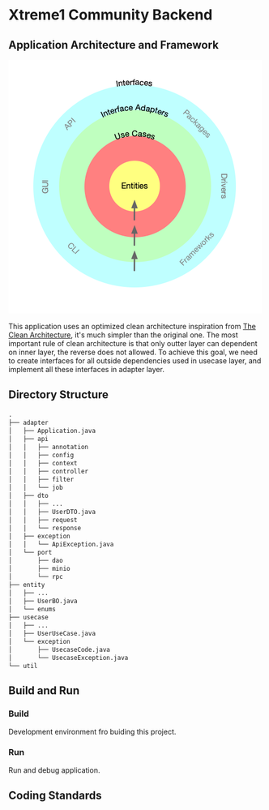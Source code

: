 # Xtreme1 Community Backend

## Application Architecture and Framework

![Clean Architecture Optimized](/docs/images/clean-architecture-opt.png?raw=true)

This application uses an optimized clean architecture inspiration from [The Clean Architecture](https://blog.cleancoder.com/uncle-bob/2012/08/13/the-clean-architecture.html), it's much simpler than the original one. The most important rule of clean architecture is that only outter layer can dependent on inner layer, the reverse does not allowed. To achieve this goal, we need to create interfaces for all outside dependencies used in usecase layer, and implement all these interfaces in adapter layer.

## Directory Structure

```
.
├── adapter
│   ├── Application.java
│   ├── api
│   │   ├── annotation
│   │   ├── config
│   │   ├── context
│   │   ├── controller
│   │   ├── filter
│   │   └── job
│   ├── dto
│   │   ├── ...
│   │   ├── UserDTO.java
│   │   ├── request
│   │   └── response
│   ├── exception
│   │   └── ApiException.java
│   └── port
│       ├── dao
│       ├── minio
│       └── rpc
├── entity
│   ├── ...
│   ├── UserBO.java
│   └── enums
├── usecase
│   ├── ...
│   ├── UserUseCase.java
│   └── exception
│       ├── UsecaseCode.java
│       └── UsecaseException.java
└── util
```

## Build and Run

### Build

Development environment fro buiding this project.

### Run

Run and debug application.

## Coding Standards
